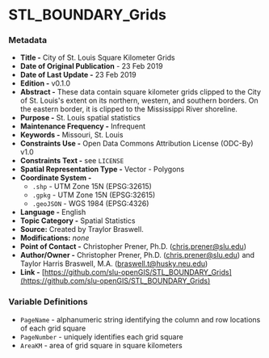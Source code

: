 # STL_BOUNDARY_Grids

### Metadata
  * **Title -** City of St. Louis Square Kilometer Grids
  * **Date of Original Publication** - 23 Feb 2019
  * **Date of Last Update -** 23 Feb 2019
  * **Edition -** v0.1.0
  * **Abstract -** These data contain square kilometer grids clipped to the City of St. Louis's extent on its northern, western, and southern borders. On the eastern border, it is clipped to the Mississippi River shoreline. 
  * **Purpose -** St. Louis spatial statistics
  * **Maintenance Frequency -** Infrequent
  * **Keywords -** Missouri, St. Louis
  * **Constraints Use -** Open Data Commons Attribution License (ODC-By) v1.0
  * **Constraints Text -** see `LICENSE`
  * **Spatial Representation Type -** Vector - Polygons
  * **Coordinate System -**
    * `.shp` - UTM Zone 15N (EPSG:32615)
    * `.gpkg` - UTM Zone 15N (EPSG:32615)
    * `.geoJSON` - WGS 1984 (EPSG:4326)
  * **Language -** English
  * **Topic Category -** Spatial Statistics
  * **Source:** Created by Traylor Braswell.
  * **Modifications:** *none*
  * **Point of Contact -** Christopher Prener, Ph.D. ([chris.prener@slu.edu](mailto:chris.prener@slu.edu))
  * **Author/Owner -** Christopher Prener, Ph.D. ([chris.prener@slu.edu](mailto:chris.prener@slu.edu)) and Taylor Harris Braswell, M.A. ([braswell.t@husky.neu.edu](mailto:braswell.t@husky.neu.edu))
  * **Link -** [https://github.com/slu-openGIS/STL_BOUNDARY_Grids](https://github.com/slu-openGIS/STL_BOUNDARY_Grids)

### Variable Definitions
  * `PageName` - alphanumeric string identifying the column and row locations of each grid square
  * `PageNumber` - uniquely identifies each grid square
  * `AreaKM` - area of grid square in square kilometers
